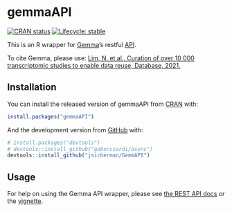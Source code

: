 
# gemmaAPI

<!-- badges: start -->

[![CRAN
status](https://www.r-pkg.org/badges/version/gemmaAPI)](https://CRAN.R-project.org/package=gemmaAPI)
[![Lifecycle:
stable](https://img.shields.io/badge/lifecycle-stable-brightgreen.svg)](https://www.tidyverse.org/lifecycle/#stable)
<!-- badges: end -->

This is an R wrapper for [Gemma](http://gemma.msl.ubc.ca)’s restful
[API](https://gemma.msl.ubc.ca/resources/restapidocs/).

To cite Gemma, please use: [Lim, N. et al., Curation of over 10 000
transcriptomic studies to enable data reuse, Database,
2021.](https://doi.org/10.1093/database/baab006)

## Installation

You can install the released version of gemmaAPI from
[CRAN](https://CRAN.R-project.org) with:

``` r
install.packages("gemmaAPI")
```

And the development version from [GitHub](https://github.com/) with:

``` r
# install.packages("devtools")
# devtools::install_github("gaborcsardi/async")
devtools::install_github("jsicherman/GemmAPI")
```

## Usage

For help on using the Gemma API wrapper, please see [the REST API
docs](https://gemma.msl.ubc.ca/resources/restapidocs/) or the
[vignette](vignettes/Usage.html).
